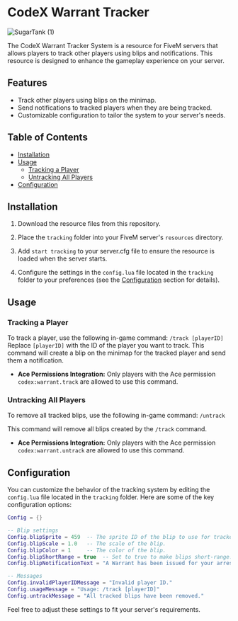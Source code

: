 # CodeX Warrant Tracker

![SugarTank (1)](https://github.com/5M-CodeX/codex-warranttrack/assets/112611821/a454478b-01d8-423e-b6e3-27b688b3fc27)

The CodeX Warrant Tracker System is a resource for FiveM servers that allows players to track other players using blips and notifications. This resource is designed to enhance the gameplay experience on your server.

## Features

- Track other players using blips on the minimap.
- Send notifications to tracked players when they are being tracked.
- Customizable configuration to tailor the system to your server's needs.

## Table of Contents

- [Installation](#installation)
- [Usage](#usage)
  - [Tracking a Player](#tracking-a-player)
  - [Untracking All Players](#untracking-all-players)
- [Configuration](#configuration)

## Installation

1. Download the resource files from this repository.

2. Place the `tracking` folder into your FiveM server's `resources` directory.

3. Add `start tracking` to your server.cfg file to ensure the resource is loaded when the server starts.

4. Configure the settings in the `config.lua` file located in the `tracking` folder to your preferences (see the [Configuration](#configuration) section for details).

## Usage

### Tracking a Player

To track a player, use the following in-game command:
`/track [playerID]`
Replace `[playerID]` with the ID of the player you want to track. This command will create a blip on the minimap for the tracked player and send them a notification.

- **Ace Permissions Integration:** Only players with the Ace permission `codex:warrant.track` are allowed to use this command.

### Untracking All Players

To remove all tracked blips, use the following in-game command:
`/untrack`

This command will remove all blips created by the `/track` command.

- **Ace Permissions Integration:** Only players with the Ace permission `codex:warrant.untrack` are allowed to use this command.

## Configuration

You can customize the behavior of the tracking system by editing the `config.lua` file located in the `tracking` folder. Here are some of the key configuration options:

```lua
Config = {}

-- Blip settings
Config.blipSprite = 459  -- The sprite ID of the blip to use for tracked players.
Config.blipScale = 1.0   -- The scale of the blip.
Config.blipColor = 1     -- The color of the blip.
Config.blipShortRange = true  -- Set to true to make blips short-range.
Config.blipNotificationText = "A Warrant has been issued for your arrest. You may be tracked."

-- Messages
Config.invalidPlayerIDMessage = "Invalid player ID."
Config.usageMessage = "Usage: /track [playerID]"
Config.untrackMessage = "All tracked blips have been removed."
```
Feel free to adjust these settings to fit your server's requirements.
